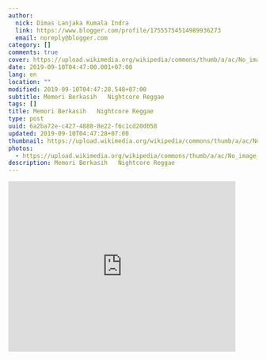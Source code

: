 ```yaml
---
author:
  nick: Dimas Lanjaka Kumala Indra
  link: https://www.blogger.com/profile/17555754514989936273
  email: noreply@blogger.com
category: []
comments: true
cover: https://upload.wikimedia.org/wikipedia/commons/thumb/a/ac/No_image_available.svg/2048px-No_image_available.svg.png
date: 2019-09-10T04:47:00.001+07:00
lang: en
location: ""
modified: 2019-09-10T04:47:28.548+07:00
subtitle: Memori Berkasih   Nightcore Reggae
tags: []
title: Memori Berkasih   Nightcore Reggae
type: post
uuid: 6a2ba72e-c427-4888-8e22-f6c1cd20d058
updated: 2019-09-10T04:47:28+07:00
thumbnail: https://upload.wikimedia.org/wikipedia/commons/thumb/a/ac/No_image_available.svg/2048px-No_image_available.svg.png
photos:
  - https://upload.wikimedia.org/wikipedia/commons/thumb/a/ac/No_image_available.svg/2048px-No_image_available.svg.png
description: Memori Berkasih   Nightcore Reggae
---
```


<iframe allowfullscreen="" frameborder="0" height="344" src="https://www.youtube.com/embed/9dKaTwCn9FI" width="459"></iframe>